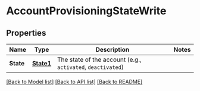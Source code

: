 # AccountProvisioningStateWrite

## Properties

Name | Type | Description | Notes
------------ | ------------- | ------------- | -------------
**State** | [**State1**](State1.md) | The state of the account (e.g., `activated`, `deactivated`) |

[[Back to Model list]](../README.md#documentation-for-models) [[Back to API list]](../README.md#documentation-for-api-endpoints) [[Back to README]](../README.md)


